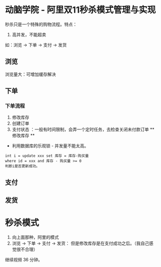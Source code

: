 # 动脑学院 - 阿里双11秒杀模式管理与实现
秒杀只是一个特殊的购物流程。特点：

1. 高并发，不能超卖

如：浏览 -> 下单 -> 支付 -> 发货

## 浏览
浏览量大：可增加缓存解决

## 下单

### 下单流程
1. 修改库存
2. 创建订单
3. 支付状态
  ：一般有时间限制，会弄一个定时任务，去检查关闭未付款订单
** 修改库存 **
- 利用数据库的乐观锁 - 并发量不能太高。
```
int i = update xxx set 库存 = 库存-购买量
where id = xxx and 库存 - 购买量 >= 0
判断i是否更新成功。
```


## 支付

## 发货

# 秒杀模式
1. 向上面那种，阿里的模式
2. 浏览 -> 下单 -> 支付 -> 发货：
   但是修改库存是在支付成功之后。（我自己感觉很不合理）

继续视频 36 分钟。
